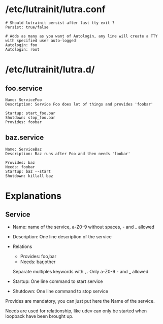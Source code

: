 # /etc/lutrainit/lutra.conf

    # Should lutrainit persist after last tty exit ?
    Persist: true/false
    
    # Adds as many as you want of Autologin, any line will create a TTY with specified user auto-logged
    Autologin: foo
    Autologin: root
    
# /etc/lutrainit/lutra.d/
## foo.service

    Name: ServiceFoo
    Description: Service Foo does lot of things and provides 'foobar'
    
    Startup: start_foo.bar
    Shutdown: stop_foo.bar
    Provides: foobar
    
## baz.service

    Name: ServiceBaz
    Description: Baz runs after Foo and then needs 'foobar'
    
    Provides: baz
    Needs: foobar
    Startup: baz --start
    Shutdown: killall baz
    
# Explanations
## Service
- Name: name of the service, a-Z0-9 without spaces, - and _ allowed
- Description: One line description of the service
- Relations
  - Provides: foo,bar
  - Needs: bar,other
  
  Separate multiples keywords with `,`. Only a-Z0-9 - and _ allowed
- Startup: One line command to start service
- Shutdown: One line command to stop service

Provides are mandatory, you can just put here the Name of the service.

Needs are used for relationship, like udev can only be started when loopback have been brought up.